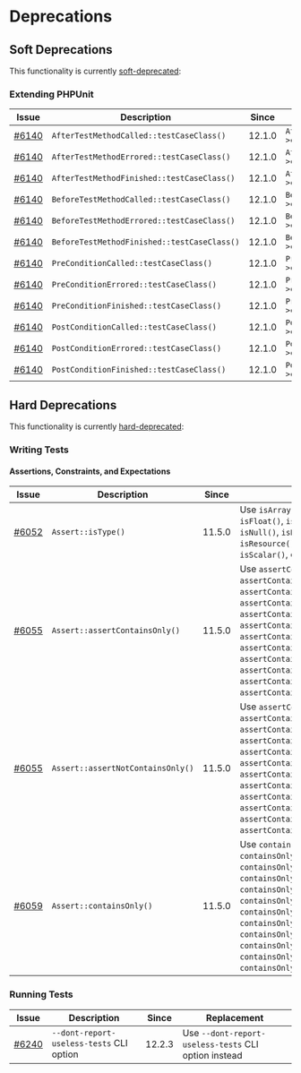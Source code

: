 # Deprecations

## Soft Deprecations

This functionality is currently [soft-deprecated](https://phpunit.de/backward-compatibility.html#soft-deprecation):

### Extending PHPUnit

| Issue                                                             | Description                                 | Since  | Replacement                                     |
|-------------------------------------------------------------------|---------------------------------------------|--------|-------------------------------------------------|
| [#6140](https://github.com/sebastianbergmann/phpunit/issues/6140) | `AfterTestMethodCalled::testCaseClass()`    | 12.1.0 | `AfterTestMethodCalled::test()->className()`    |
| [#6140](https://github.com/sebastianbergmann/phpunit/issues/6140) | `AfterTestMethodErrored::testCaseClass()`   | 12.1.0 | `AfterTestMethodErrored::test()->className()`   |
| [#6140](https://github.com/sebastianbergmann/phpunit/issues/6140) | `AfterTestMethodFinished::testCaseClass()`  | 12.1.0 | `AfterTestMethodFinished::test()->className()`  |
| [#6140](https://github.com/sebastianbergmann/phpunit/issues/6140) | `BeforeTestMethodCalled::testCaseClass()`   | 12.1.0 | `BeforeTestMethodCalled::test()->className()`   |
| [#6140](https://github.com/sebastianbergmann/phpunit/issues/6140) | `BeforeTestMethodErrored::testCaseClass()`  | 12.1.0 | `BeforeTestMethodErrored::test()->className()`  |
| [#6140](https://github.com/sebastianbergmann/phpunit/issues/6140) | `BeforeTestMethodFinished::testCaseClass()` | 12.1.0 | `BeforeTestMethodFinished::test()->className()` |
| [#6140](https://github.com/sebastianbergmann/phpunit/issues/6140) | `PreConditionCalled::testCaseClass()`       | 12.1.0 | `PreConditionCalled::test()->className()`       |
| [#6140](https://github.com/sebastianbergmann/phpunit/issues/6140) | `PreConditionErrored::testCaseClass()`      | 12.1.0 | `PreConditionErrored::test()->className()`      |
| [#6140](https://github.com/sebastianbergmann/phpunit/issues/6140) | `PreConditionFinished::testCaseClass()`     | 12.1.0 | `PreConditionFinished::test()->className()`     |
| [#6140](https://github.com/sebastianbergmann/phpunit/issues/6140) | `PostConditionCalled::testCaseClass()`      | 12.1.0 | `PostConditionCalled::test()->className()`      |
| [#6140](https://github.com/sebastianbergmann/phpunit/issues/6140) | `PostConditionErrored::testCaseClass()`     | 12.1.0 | `PostConditionErrored::test()->className()`     |
| [#6140](https://github.com/sebastianbergmann/phpunit/issues/6140) | `PostConditionFinished::testCaseClass()`    | 12.1.0 | `PostConditionFinished::test()->className()`    |

## Hard Deprecations

This functionality is currently [hard-deprecated](https://phpunit.de/backward-compatibility.html#hard-deprecation):

### Writing Tests

#### Assertions, Constraints, and Expectations

| Issue                                                             | Description                       | Since  | Replacement                                                                                                                                                                                                                                                                                                                                                                                                                       |
|-------------------------------------------------------------------|-----------------------------------|--------|-----------------------------------------------------------------------------------------------------------------------------------------------------------------------------------------------------------------------------------------------------------------------------------------------------------------------------------------------------------------------------------------------------------------------------------|
| [#6052](https://github.com/sebastianbergmann/phpunit/issues/6052) | `Assert::isType()`                | 11.5.0 | Use `isArray()`, `isBool()`, `isCallable()`, `isFloat()`, `isInt()`, `isIterable()`, `isNull()`, `isNumeric()`, `isObject()`, `isResource()`, `isClosedResource()`, `isScalar()`, or `isString()` instead                                                                                                                                                                                                                         |
| [#6055](https://github.com/sebastianbergmann/phpunit/issues/6055) | `Assert::assertContainsOnly()`    | 11.5.0 | Use `assertContainsOnlyArray()`, `assertContainsOnlyBool()`, `assertContainsOnlyCallable()`, `assertContainsOnlyFloat()`, `assertContainsOnlyInt()`, `assertContainsOnlyIterable()`, `assertContainsOnlyNumeric()`, `assertContainsOnlyObject()`, `assertContainsOnlyResource()`, `assertContainsOnlyClosedResource()`, `assertContainsOnlyScalar()`, or `assertContainsOnlyString()` instead                                     |
| [#6055](https://github.com/sebastianbergmann/phpunit/issues/6055) | `Assert::assertNotContainsOnly()` | 11.5.0 | Use `assertContainsNotOnlyArray()`, `assertContainsNotOnlyBool()`, `assertContainsNotOnlyCallable()`, `assertContainsNotOnlyFloat()`, `assertContainsNotOnlyInt()`, `assertContainsNotOnlyIterable()`, `assertContainsNotOnlyNumeric()`, `assertContainsNotOnlyObject()`, `assertContainsNotOnlyResource()`, `assertContainsNotOnlyClosedResource()`, `assertContainsNotOnlyScalar()`, or `assertContainsNotOnlyString()` instead |
| [#6059](https://github.com/sebastianbergmann/phpunit/issues/6059) | `Assert::containsOnly()`          | 11.5.0 | Use `containsOnlyArray()`, `containsOnlyBool()`, `containsOnlyCallable()`, `containsOnlyFloat()`, `containsOnlyInt()`, `containsOnlyIterable()`, `containsOnlyNumeric()`, `containsOnlyObject()`, `containsOnlyResource()`, `containsOnlyClosedResource()`, `containsOnlyScalar()`, or `containsOnlyString()`  instead                                                                                                            |

### Running Tests

| Issue                                                             | Description                       | Since  | Replacement                                          |
|-------------------------------------------------------------------|-----------------------------------|--------|------------------------------------------------------|
| [#6240](https://github.com/sebastianbergmann/phpunit/issues/6240) | `--dont-report-useless-tests` CLI option | 12.2.3 | Use `--dont-report-useless-tests` CLI option instead |
